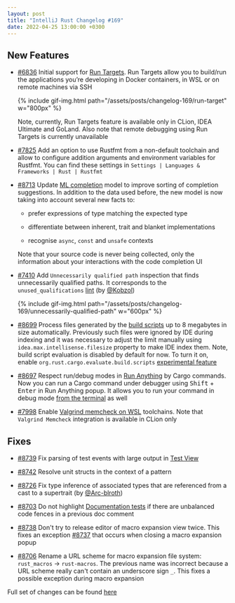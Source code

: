 ```yaml
---
layout: post
title: "IntelliJ Rust Changelog #169"
date: 2022-04-25 13:00:00 +0300
---
```



## New Features

* [#6836] Initial support for [Run Targets](https://blog.jetbrains.com/idea/2021/01/run-targets-run-and-debug-your-app-in-the-desired-environment/).
  Run Targets allow you to build/run the applications you’re developing in Docker containers, in WSL or on remote machines via SSH

  {% include gif-img.html path="/assets/posts/changelog-169/run-target" w="800px" %}

  Note, currently, Run Targets feature is available only in CLion, IDEA Ultimate and GoLand.
  Also note that remote debugging using Run Targets is currently unavailable

* [#7825] Add an option to use Rustfmt from a non-default toolchain and
  allow to configure addition arguments and environment variables for Rustfmt.
  You can find these settings in `Settings | Languages & Frameworks | Rust | Rustfmt`

* [#8713] Update [ML completion] model to improve sorting of completion suggestions.
  In addition to the data used before, the new model is now taking into account several new facts to:

    * prefer expressions of type matching the expected type

    * differentiate between inherent, trait and blanket implementations

    * recognise `async`, `const` and `unsafe` contexts

  Note that your source code is never being collected, only the information about your interactions with the code completion UI

* [#7410] Add `Unnecessarily qualified path` inspection that finds unnecessarily qualified paths.
  It corresponds to the `unused_qualifications` [lint](https://doc.rust-lang.org/rustc/lints/index.html) (by [@Kobzol])

  {% include gif-img.html path="/assets/posts/changelog-169/unnecessarily-qualified-path" w="600px" %}

* [#8699] Process files generated by the [build scripts](https://doc.rust-lang.org/cargo/reference/build-scripts.html) up to 8 megabytes in size automatically.
  Previously such files were ignored by IDE during indexing and it was necessary to adjust the limit manually using `idea.max.intellisense.filesize` property to make IDE index them.
  Note, build script evaluation is disabled by default for now. To turn it on, enable `org.rust.cargo.evaluate.build.scripts` [experimental feature][experimental features]

* [#8697] Respect run/debug modes in [Run Anything] by Cargo commands.
  Now you can run a Cargo command under debugger using <kbd>Shift</kbd> + <kbd>Enter</kbd> in Run Anything popup.
  It allows you to run your command in debug mode [from the terminal](https://blog.jetbrains.com/idea/2020/07/run-ide-features-from-the-terminal/) as well

* [#7998] Enable [Valgrind memcheck on WSL](https://www.jetbrains.com/help/clion/memory-profiling-with-valgrind.html#valgrind-wsl) toolchains.
  Note that `Valgrind Memcheck` integration is available in CLion only

## Fixes

* [#8739] Fix parsing of test events with large output in [Test View]

* [#8742] Resolve unit structs in the context of a pattern

* [#8726] Fix type inference of associated types that are referenced from a cast to a supertrait (by [@Arc-blroth])

* [#8703] Do not highlight [Documentation tests] if there are unbalanced code fences in a previous doc comment

* [#8738] Don't try to release editor of macro expansion view twice.
  This fixes an exception [#8737] that occurs when closing a macro expansion popup

* [#8706] Rename a URL scheme for macro expansion file system: `rust_macros` -> `rust-macros`.
  The previous name was incorrect because a URL scheme really can't contain an underscore sign `_`.
  This fixes a possible exception during macro expansion

Full set of changes can be found [here](https://github.com/intellij-rust/intellij-rust/milestone/77?closed=1)

[@Arc-blroth]: https://github.com/Arc-blroth
[@Kobzol]: https://github.com/Kobzol

[#6836]: https://github.com/intellij-rust/intellij-rust/pull/6836
[#7410]: https://github.com/intellij-rust/intellij-rust/pull/7410
[#7825]: https://github.com/intellij-rust/intellij-rust/pull/7825
[#7998]: https://github.com/intellij-rust/intellij-rust/pull/7998
[#8675]: https://github.com/intellij-rust/intellij-rust/pull/8675
[#8697]: https://github.com/intellij-rust/intellij-rust/pull/8697
[#8699]: https://github.com/intellij-rust/intellij-rust/pull/8699
[#8703]: https://github.com/intellij-rust/intellij-rust/pull/8703
[#8706]: https://github.com/intellij-rust/intellij-rust/pull/8706
[#8713]: https://github.com/intellij-rust/intellij-rust/pull/8713
[#8726]: https://github.com/intellij-rust/intellij-rust/pull/8726
[#8738]: https://github.com/intellij-rust/intellij-rust/pull/8738
[#8739]: https://github.com/intellij-rust/intellij-rust/pull/8739
[#8742]: https://github.com/intellij-rust/intellij-rust/pull/8742

[ML completion]: https://plugins.jetbrains.com/plugin/8182-rust/docs/rust-code-completion.html#ml-completion
[experimental features]: https://plugins.jetbrains.com/plugin/8182-rust/docs/rust-faq.html#experimental-features
[Run Anything]: https://www.jetbrains.com/help/idea/running-anything.html
[Test View]: https://plugins.jetbrains.com/plugin/8182-rust/custom-pages/docs/rust-testing.html
[Documentation tests]: https://doc.rust-lang.org/rustdoc/documentation-tests.html#documentation-tests
[#8737]: https://github.com/intellij-rust/intellij-rust/issues/8737
